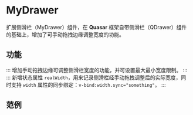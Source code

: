 # MyDrawer
扩展侧滑栏（MyDrawer）组件，在 **Quasar** 框架自带侧滑栏（QDrawer）组件的基础上，增加了可手动拖拽边缘调整宽度的功能。

## 功能
:::
增加手动拖拽边缘可调整侧滑栏宽度的功能，并可设置最大最小宽度限制。
:::
:::
新增状态属性 `realWidth`，用来记录侧滑栏经手动拖拽调整后的实际宽度，同时支持 `width` 属性的同步绑定：`v-bind:width.sync="something"`。
:::

## 范例
<DemoExample caption="基本用法" file="MyDrawerBasic" import="MyDrawer">

##
